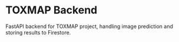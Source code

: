 # TOXMAP Backend
FastAPI backend for TOXMAP project, handling image prediction and storing results to Firestore.
